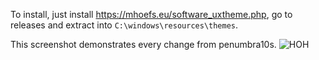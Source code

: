 To install, just install https://mhoefs.eu/software_uxtheme.php, go to releases and extract into `C:\windows\resources\themes`.

This screenshot demonstrates every change from penumbra10s.
![HOH](https://github.com/Thespikedballofdoom/penumbro10/assets/43627353/93dfdd66-494d-43e3-b3ef-ecc1474aeb34)
